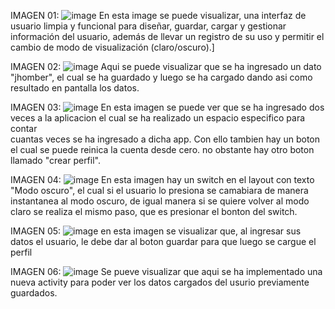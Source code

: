 IMAGEN 01:
![image](https://github.com/user-attachments/assets/3a5eca25-b4b8-4cb2-a01d-4aecb8361793)
En esta image se puede visualizar, una interfaz de usuario limpia y funcional para diseñar, guardar, cargar y 
gestionar información del usuario, además de llevar un registro de su uso y permitir el cambio de modo de 
visualización (claro/oscuro).]

IMAGEN 02:
![image](https://github.com/user-attachments/assets/e246c0da-52e7-4757-a069-c62dad4fece4)
Aqui se  puede visualizar que se  ha ingresado un dato "jhomber", el cual se ha guardado y luego se ha cargado
dando asi como resultado en pantalla los datos.

IMAGEN 03:
![image](https://github.com/user-attachments/assets/9d1c5bbc-bd5d-43c1-9744-96a823ed36ab)
En esta imagen se puede ver  que se ha  ingresado dos veces a la aplicacion el cual se ha realizado un espacio especifico para contar  
cuantas veces se ha ingresado a dicha app. Con ello tambien hay un boton el cual se  puede reinica la cuenta desde cero.
no obstante hay otro boton llamado "crear perfil".

IMAGEN 04:
![image](https://github.com/user-attachments/assets/d015f8ac-f99a-42fc-bcbd-b08e716ea244)
En esta imagen hay un switch en el layout con texto "Modo oscuro", el cual si el usuario lo presiona se camabiara
de manera  instantanea al modo oscuro, de  igual manera si se  quiere volver al modo claro se realiza  el mismo paso, que es  presionar  el bonton 
del switch.

IMAGEN 05:
![image](https://github.com/user-attachments/assets/191c76a2-5328-437f-a71f-4265422946c3)
en esta imagen se  visualizar  que, al ingresar sus datos el usuario, le debe dar al boton guardar  para que  luego se cargue el perfil

IMAGEN 06:
![image](https://github.com/user-attachments/assets/0b251200-2484-4d4c-966e-d76a48c19cf1)
Se pueve  visualizar que aqui se ha  implementado una  nueva activity para  poder  ver los datos  cargados del usurio previamente guardados.
